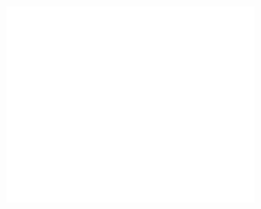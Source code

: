 <div align="center">
  <br>
  <a href="https://raw.githubusercontent.com/sindresorhus/css-in-readme-like-wat/master/readme.md">
    <img src="test1.svg" width="800" height="400">
  </a>
  <br>
</div>
